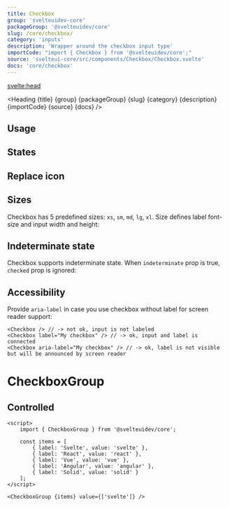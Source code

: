 ```yaml
---
title: Checkbox
group: 'svelteuidev-core'
packageGroup: '@svelteuidev/core'
slug: /core/checkbox/
category: 'inputs'
description: 'Wrapper around the checkbox input type'
importCode: "import { Checkbox } from '@svelteuidev/core';"
source: 'svelteui-core/src/components/Checkbox/Checkbox.svelte'
docs: 'core/checkbox'
---
```


<script>
    import { Demo, CheckboxDemos } from '@svelteuidev/demos';
	import { Heading } from "$lib/components";
</script>

<svelte:head>
  <title>{title} - SvelteUI</title>
</svelte:head>

<Heading {title} {group} {packageGroup} {slug} {category} {description} {importCode} {source} {docs} />

## Usage

<Demo demo={CheckboxDemos.configurator} />

## States

<Demo demo={CheckboxDemos.states} />

## Replace icon

<Demo demo={CheckboxDemos.icon} />

## Sizes

Checkbox has 5 predefined sizes: `xs`, `sm`, `md`, `lg`, `xl`. Size defines label font-size and input width and height:

<Demo demo={CheckboxDemos.sizes} />

## Indeterminate state

Checkbox supports indeterminate state. When `indeterminate` prop is true, `checked` prop is ignored:

<Demo demo={CheckboxDemos.indeterminate} />

## Accessibility

Provide `aria-label` in case you use checkbox without label for screen reader support:

```svelte
<Checkbox /> // -> not ok, input is not labeled
<Checkbox label="My checkbox" /> // -> ok, input and label is connected
<Checkbox aria-label="My checkbox" /> // -> ok, label is not visible but will be announced by screen reader
```

# CheckboxGroup

<Demo demo={CheckboxDemos.groupConfigurator} />

## Controlled

```svelte
<script>
    import { CheckboxGroup } from '@svelteuidev/core';

    const items = [
        { label: 'Svelte', value: 'svelte' },
        { label: 'React', value: 'react' },
        { label: 'Vue', value: 'vue' },
        { label: 'Angular', value: 'angular' },
        { label: 'Solid', value: 'solid' }
    ];
</script>

<CheckboxGroup {items} value={['svelte']} />
```
